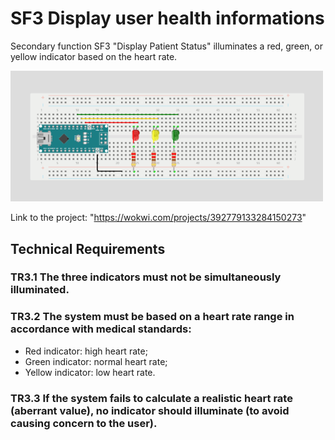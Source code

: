 # SF3 Display user health informations
Secondary function SF3 "Display Patient Status" illuminates a red, green, or yellow indicator based on the heart rate.

<img width="500" alt="SF3" src="https://github.com/alassane8/Electrocardiogram/blob/main/images/SF3.PNG">

Link to the project: "https://wokwi.com/projects/392779133284150273"

## Technical Requirements
### TR3.1 The three indicators must not be simultaneously illuminated.

### TR3.2 The system must be based on a heart rate range in accordance with medical standards:
- Red indicator: high heart rate;
- Green indicator: normal heart rate;
- Yellow indicator: low heart rate.

### TR3.3 If the system fails to calculate a realistic heart rate (aberrant value), no indicator should illuminate (to avoid causing concern to the user).
